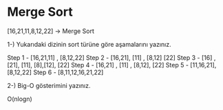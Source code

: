 # Merge Sort

[16,21,11,8,12,22] -> Merge Sort

1-) Yukarıdaki dizinin sort türüne göre aşamalarını yazınız.

Step 1 - [16,21,11] , [8,12,22] 
Step 2 - [16,21], [11] , [8,12] [22]
Step 3 - [16] ,[21], [11], [8],[12], [22]
Step 4 - [16,21] , [11] , [8,12], [22]
Step 5 - [11,16,21],[8,12,22]
Step 6 - [8,11,12,16,21,22]

2-) Big-O gösterimini yazınız.

O(nlogn)
